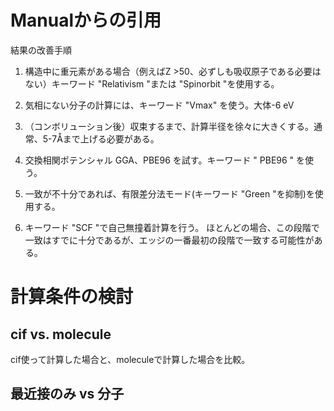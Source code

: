 
# Manualからの引用

結果の改善手順

1) 構造中に重元素がある場合（例えばZ >50、必ずしも吸収原子である必要はない）キーワード "Relativism "または "Spinorbit "を使用する。

2) 気相にない分子の計算には、キーワード "Vmax" を使う。大体-6 eV
   
3) （コンボリューション後）収束するまで、計算半径を徐々に大きくする。通常、5-7Åまで上げる必要がある。
   
4) 交換相関ポテンシャル GGA、PBE96 を試す。キーワード " PBE96 " を使う。
   
5) 一致が不十分であれば、有限差分法モード(キーワード "Green "を抑制)を使用する。

6) キーワード "SCF "で自己無撞着計算を行う。 ほとんどの場合、この段階で一致はすでに十分であるが、エッジの一番最初の段階で一致する可能性がある。



# 計算条件の検討

## cif vs. molecule

cif使って計算した場合と、moleculeで計算した場合を比較。

## 最近接のみ vs 分子


